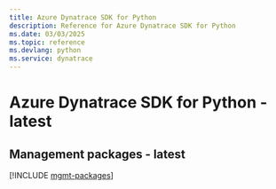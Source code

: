```yaml
---
title: Azure Dynatrace SDK for Python
description: Reference for Azure Dynatrace SDK for Python
ms.date: 03/03/2025
ms.topic: reference
ms.devlang: python
ms.service: dynatrace
---
```

# Azure Dynatrace SDK for Python - latest

## Management packages - latest
[!INCLUDE [mgmt-packages](dynatrace-mgmt-index.md)]